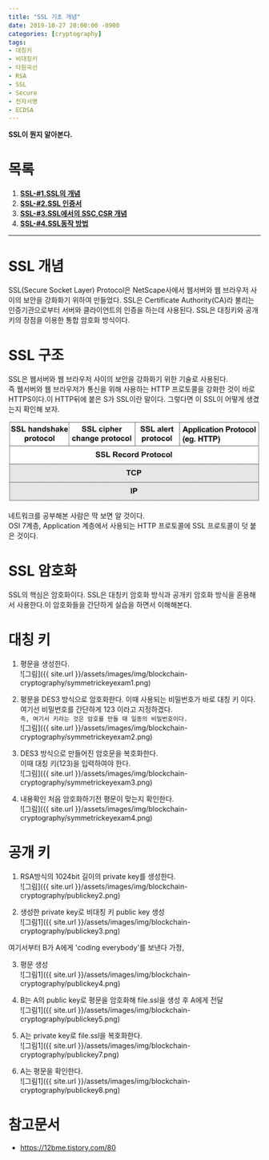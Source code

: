 ```yaml
---
title: "SSL 기초 개념"
date: 2019-10-27 20:00:00 -0900
categories: [cryptography]
tags: 
- 대칭키
- 비대칭키
- 타원곡선
- RSA
- SSL
- Secure
- 전자서명
- ECDSA
---
```


**SSL이 뭔지 알아본다.**    
   
# 목록    
1. [**SSL-#1.SSL의 개념**](https://lbm93.github.io/cryptography/cryptography-SSL개념및암호화/)
2. [**SSL-#2.SSL 인증서**](https://lbm93.github.io/cryptography/cryptography-SSL인증서/)
3. [**SSL-#3.SSL에서의 SSC,CSR 개념**](https://lbm93.github.io/cryptography/cryptography-SSL(SSC,CSR)/)
4. [**SSL-#4.SSL동작 방법**](https://lbm93.github.io/cryptography/cryptography-SSL동작방법/)  
  
---

# SSL 개념
SSL(Secure Socket Layer) Protocol은 NetScape사에서 웹서버와 웹 브라우저 사이의 보안을 강화화기 위하여 만들었다. SSL은 Certificate Authority(CA)라 불리는 인증기관으로부터 서버와 클라이언트의 인증을 하는데 사용된다. SSL은 대칭키와 공개키의 장점을 이용한 통합 암호화 방식이다.  



# SSL 구조
SSL은 웹서버와 웹 브라우저 사이의 보안을 강화화기 위한 기술로 사용된다.  
즉 웹서버와 웹 브라우저가 통신을 위해 사용하는 HTTP 프로토콜을 강화한 것이 바로 HTTPS이다.이 HTTP뒤에 붙은 S가 SSL이란 말이다.  그렇다면 이 SSL이 어떻게 생겼는지 확인해 보자.

![그림](/assets/images/img/blockchain-cryptography/sslarchitecture.png)


네트워크를 공부해본 사람은 딱 보면 알 것이다.  
OSI 7계층, Application 계층에서 사용되는 HTTP 프로토콜에 SSL 프로토콜이 덧 붙은 것이다.



# SSL 암호화
SSL의 핵심은 암호화이다. SSL은 대칭키 암호화 방식과 공개키 암호화 방식을 혼용해서 사용한다.이 암호화들을 간단하게 실습을 하면서 이해해본다.  



# 대칭 키
1. 평문을 생성한다.<br>
![그림]({{ site.url }}/assets/images/img/blockchain-cryptography/symmetrickeyexam1.png) <br>
  
2. 평문을 DES3 방식으로 암호화한다. 이때 사용되는 비밀번호가 바로 대칭 키 이다.  
여기선 비밀번호를 간단하게 123 이라고 지정하겠다.<br>
`즉, 여기서 키라는 것은 암호를 만들 때 일종의 비밀번호이다.` <br>
![그림]({{ site.url }}/assets/images/img/blockchain-cryptography/symmetrickeyexam2.png) <br>
  
3. DES3 방식으로 만들어진 암호문을 복호화한다.  
이때 대칭 키(123)을 입력하여야 한다. <br>
![그림]({{ site.url }}/assets/images/img/blockchain-cryptography/symmetrickeyexam3.png) <br>
  
4. 내용확인
처음 암호화하기전 평문이 맞는지 확인한다. <br>
![그림]({{ site.url }}/assets/images/img/blockchain-cryptography/symmetrickeyexam4.png) <br>
  
  
# 공개 키
1. RSA방식의 1024bit 길이의 private key를 생성한다. <br>
![그림]({{ site.url }}/assets/images/img/blockchain-cryptography/publickey2.png) <br>   
  
2. 생성한 private key로 비대칭 키 public key 생성 <br>
![그림1]({{ site.url }}/assets/images/img/blockchain-cryptography/publickey3.png) <br>
  
여기서부터 B가 A에게 'coding everybody'를 보낸다 가정,<br>
  
3. 평문 생성  <br>
![그림1]({{ site.url }}/assets/images/img/blockchain-cryptography/publickey4.png) <br> 
  
4. B는 A의 public key로 평문을 암호화해 file.ssl을 생성 후 A에게 전달 <br>
![그림1]({{ site.url }}/assets/images/img/blockchain-cryptography/publickey5.png)  <br>
  
5. A는 private key로 file.ssl을 복호화한다.<br>
![그림1]({{ site.url }}/assets/images/img/blockchain-cryptography/publickey7.png)   <br>
  
6. A는 평문을 확인한다. <br>
![그림1]({{ site.url }}/assets/images/img/blockchain-cryptography/publickey8.png)<br>

# 참고문서
- <https://12bme.tistory.com/80>
